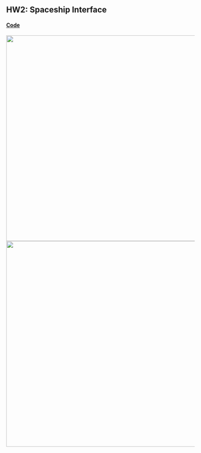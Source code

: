 ## HW2: Spaceship Interface
#### [Code](../Homework/codes/Spaceship.ino)
  <img src="../Homework/pics/hw2.jpg" width="550px"/><br/>
  <img src="../Homework/pics/hw2.gif" width="550px"/><br/></br>
